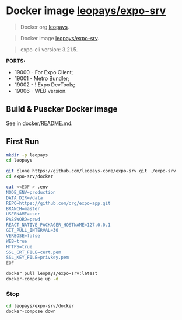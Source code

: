 # Docker image [leopays/expo-srv]
> Docker org [leopays].

> Docker image [leopays/expo-srv].

> expo-cli version: 3.21.5.

**PORTS:**
  - 19000 - For Expo Client;
  - 19001 - Metro Bundler;
  - 19002 - ! Expo DevTools;
  - 19006 - WEB version.


## Build & Puscker Docker image
See in [docker/README.md](docker).


## First Run
```bash
mkdir -p leopays
cd leopays

git clone https://github.com/leopays-core/expo-srv.git ./expo-srv
cd expo-srv/docker

cat <<EOF > .env
NODE_ENV=production
DATA_DIR=/data
REPO=https://github.com/org/expo-app.git
BRANCH=master
USERNAME=user
PASSWORD=pswd
REACT_NATIVE_PACKAGER_HOSTNAME=127.0.0.1
GIT_PULL_INTERVAL=30
VERBOSE=false
WEB=true
HTTPS=true
SSL_CRT_FILE=cert.pem
SSL_KEY_FILE=privkey.pem
EOF

docker pull leopays/expo-srv:latest
docker-compose up -d
```


### Stop
```bash
cd leopays/expo-srv/docker
docker-compose down
```


[leopays]: https://hub.docker.com/u/leopays "leopays"
[leopays/expo-srv]: https://hub.docker.com/r/leopays/expo-srv "leopays/expo-srv"
